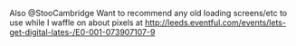 Also @StooCambridge Want to recommend any old loading screens/etc to use while I waffle on about pixels at http://leeds.eventful.com/events/lets-get-digital-lates-/E0-001-073907107-9